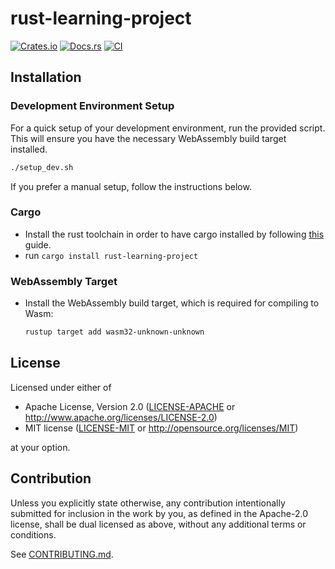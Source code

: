 # rust-learning-project

[![Crates.io](https://img.shields.io/crates/v/rust-learning-project.svg)](https://crates.io/crates/rust-learning-project)
[![Docs.rs](https://docs.rs/rust-learning-project/badge.svg)](https://docs.rs/rust-learning-project)
[![CI](https://github.com/fderuiter/rust-learning-project/workflows/CI/badge.svg)](https://github.com/fderuiter/rust-learning-project/actions)

## Installation

### Development Environment Setup

For a quick setup of your development environment, run the provided script. This will ensure you have the necessary WebAssembly build target installed.

```bash
./setup_dev.sh
```

If you prefer a manual setup, follow the instructions below.

### Cargo

* Install the rust toolchain in order to have cargo installed by following
  [this](https://www.rust-lang.org/tools/install) guide.
* run `cargo install rust-learning-project`

### WebAssembly Target

* Install the WebAssembly build target, which is required for compiling to Wasm:
  ```bash
  rustup target add wasm32-unknown-unknown
  ```

## License

Licensed under either of

 * Apache License, Version 2.0
   ([LICENSE-APACHE](LICENSE-APACHE) or http://www.apache.org/licenses/LICENSE-2.0)
 * MIT license
   ([LICENSE-MIT](LICENSE-MIT) or http://opensource.org/licenses/MIT)

at your option.

## Contribution

Unless you explicitly state otherwise, any contribution intentionally submitted
for inclusion in the work by you, as defined in the Apache-2.0 license, shall be
dual licensed as above, without any additional terms or conditions.

See [CONTRIBUTING.md](CONTRIBUTING.md).

